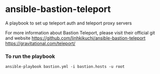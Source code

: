 # ansible-bastion-teleport
A playbook to set up teleport auth and teleport proxy servers

For more information about Bastion Teleport, please visit their official git and website
https://github.com/linhkikuchi/ansible-bastion-teleport
https://gravitational.com/teleport/

### To run the playbook
```
ansible-playbook bastion.yml -i bastion.hosts -u root
```
